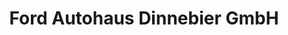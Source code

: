 ---
title: "Ford Autohaus Dinnebier GmbH"
url: /berlin/ford-autohaus-dinnebier-gmbh/
shop: Autohaus
---